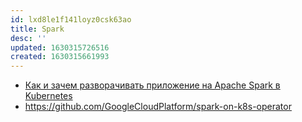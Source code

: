 ```yaml
---
id: lxd8le1f141loyz0csk63ao
title: Spark
desc: ''
updated: 1630315726516
created: 1630315661993
---
```


* [Как и зачем разворачивать приложение на Apache Spark в Kubernetes](https://habr.com/ru/company/mailru/blog/549052/)
* https://github.com/GoogleCloudPlatform/spark-on-k8s-operator

